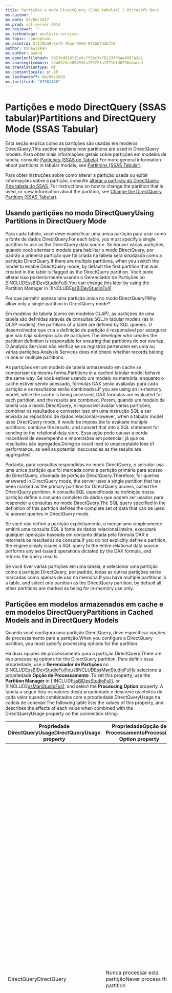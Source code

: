 ```yaml
---
title: Partições e modo DirectQuery (SSAS tabular) | Microsoft Docs
ms.custom: ''
ms.date: 03/06/2017
ms.prod: sql-server-2014
ms.reviewer: ''
ms.technology: analysis-services
ms.topic: conceptual
ms.assetid: 5f179ba9-6efb-46ae-90e5-945bbfddb719
author: minewiskan
ms.author: owend
ms.openlocfilehash: 5957ed919f15a5c7f39c3c78133786ae6687a2d2
ms.sourcegitcommit: ad4d92dce894592a259721a1571b1d8736abacdb
ms.translationtype: MT
ms.contentlocale: pt-BR
ms.lasthandoff: 08/04/2020
ms.locfileid: "87581468"
---
```

# <a name="partitions-and-directquery-mode-ssas-tabular"></a><span data-ttu-id="271b2-102">Partições e modo DirectQuery (SSAS tabular)</span><span class="sxs-lookup"><span data-stu-id="271b2-102">Partitions and DirectQuery Mode (SSAS Tabular)</span></span>
  <span data-ttu-id="271b2-103">Esta seção explica como as partições são usadas em modelos DirectQuery.</span><span class="sxs-lookup"><span data-stu-id="271b2-103">This section explains how partitions are used in DirectQuery models.</span></span> <span data-ttu-id="271b2-104">Para obter mais informações gerais sobre partições em modelos de tabela, consulte [Partições &#40;SSAS de Tabela&#41;](partitions-ssas-tabular.md).</span><span class="sxs-lookup"><span data-stu-id="271b2-104">For more general information about partitions in tabular models, see [Partitions &#40;SSAS Tabular&#41;](partitions-ssas-tabular.md).</span></span>  
  
 <span data-ttu-id="271b2-105">Para obter instruções sobre como alterar a partição usada ou exibir informações sobre a partição, consulte [alterar a partição do DirectQuery &#40;&#41;de tabela do SSAS ](../change-the-directquery-partition-ssas-tabular.md).</span><span class="sxs-lookup"><span data-stu-id="271b2-105">For instructions on how to change the partition that is used, or view information about the partition, see [Change the DirectQuery Partition &#40;SSAS Tabular&#41;](../change-the-directquery-partition-ssas-tabular.md).</span></span>  
  
## <a name="using-partitions-in-directquery-mode"></a><span data-ttu-id="271b2-106">Usando partições no modo DirectQuery</span><span class="sxs-lookup"><span data-stu-id="271b2-106">Using Partitions in DirectQuery Mode</span></span>  
 <span data-ttu-id="271b2-107">Para cada tabela, você deve especificar uma única partição para usar como a fonte de dados DirectQuery.</span><span class="sxs-lookup"><span data-stu-id="271b2-107">For each table, you must specify a single partition to use as the DirectQuery data source.</span></span>  <span data-ttu-id="271b2-108">Se houver várias partições, quando você alternar o modelo para habilitar o modo DirectQuery, por padrão a primeira partição que foi criada na tabela será sinalizada como a partição DirectQuery.</span><span class="sxs-lookup"><span data-stu-id="271b2-108">If there are multiple partitions, when you switch the model to enable DirectQuery mode, by default the first partition that was created in the table is flagged as the DirectQuery partition.</span></span> <span data-ttu-id="271b2-109">Você pode alterar isso posteriormente usando o Gerenciador de Partições no [!INCLUDE[ssBIDevStudioFull](../../includes/ssbidevstudiofull-md.md)].</span><span class="sxs-lookup"><span data-stu-id="271b2-109">You can change this later by using the Partition Manager in [!INCLUDE[ssBIDevStudioFull](../../includes/ssbidevstudiofull-md.md)].</span></span>  
  
 <span data-ttu-id="271b2-110">Por que permitir apenas uma partição única no modo DirectQuery?</span><span class="sxs-lookup"><span data-stu-id="271b2-110">Why allow only a single partition in DirectQuery mode?</span></span>  
  
 <span data-ttu-id="271b2-111">Em modelos de tabela (como em modelos OLAP), as partições de uma tabela são definidas através de consultas SQL.</span><span class="sxs-lookup"><span data-stu-id="271b2-111">In tabular models (as in OLAP models), the partitions of a table are defined by SQL queries.</span></span> <span data-ttu-id="271b2-112">O desenvolvedor que cria a definição de partição é responsável por assegurar que não haja sobreposição de partições.</span><span class="sxs-lookup"><span data-stu-id="271b2-112">The developer who creates the partition definition is responsible for ensuring that partitions do not overlap.</span></span> <span data-ttu-id="271b2-113">O Analysis Services não verifica se os registros pertencem em uma ou várias partições.</span><span class="sxs-lookup"><span data-stu-id="271b2-113">Analysis Services does not check whether records belong in one or multiple partitions.</span></span>  
  
 <span data-ttu-id="271b2-114">As partições em um modelo de tabela armazenado em cache se comportam da mesma forma.</span><span class="sxs-lookup"><span data-stu-id="271b2-114">Partitions in a cached tabular model behave the same way.</span></span> <span data-ttu-id="271b2-115">Se você estiver usando um modelo na memória, enquanto o cache estiver sendo acessado, fórmulas DAX serão avaliadas para cada partição e os resultados serão combinados.</span><span class="sxs-lookup"><span data-stu-id="271b2-115">If you are using an in-memory model, while the cache is being accessed, DAX formulas are evaluated for each partition, and the results are combined.</span></span> <span data-ttu-id="271b2-116">Porém, quando um modelo de tabela usa o modo DirectQuery, é impossível avaliar várias partições, combinar os resultados e converter isso em uma instrução SQL a ser enviada ao repositório de dados relacional.</span><span class="sxs-lookup"><span data-stu-id="271b2-116">However, when a tabular model uses DirectQuery mode, it would be impossible to evaluate multiple partitions, combine the results, and convert that into a SQL statement for sending to the relational data store.</span></span> <span data-ttu-id="271b2-117">Essa ação pode causar a perda inaceitável de desempenho e imprecisões em potencial, já que os resultados são agregados.</span><span class="sxs-lookup"><span data-stu-id="271b2-117">Doing so could lead to unacceptable loss of performance, as well as potential inaccuracies as the results are aggregated.</span></span>  
  
 <span data-ttu-id="271b2-118">Portanto, para consultas respondidas no modo DirectQuery, o servidor usa uma única partição que foi marcada como a partição primária para acesso do DirectQuery, chamada de *partição DirectQuery*.</span><span class="sxs-lookup"><span data-stu-id="271b2-118">Therefore, for queries answered in DirectQuery mode, the server uses a single partition that has been marked as the primary partition for DirectQuery access, called the *DirectQuery partition*.</span></span>  <span data-ttu-id="271b2-119">A consulta SQL especificada na definição dessa partição define o conjunto completo de dados que podem ser usados para responder a consultas no modo DirectQuery.</span><span class="sxs-lookup"><span data-stu-id="271b2-119">The SQL query specified in the definition of this partition defines the complete set of data that can be used to answer queries in DirectQuery mode.</span></span>  
  
 <span data-ttu-id="271b2-120">Se você não definir a partição explicitamente, o mecanismo simplesmente emitirá uma consulta SQL à fonte de dados relacional inteira, executará qualquer operação baseada em conjunto ditada pela fórmula DAX e retornará os resultados da consulta.</span><span class="sxs-lookup"><span data-stu-id="271b2-120">If you do not explicitly define a partition, the engine simply issues a SQL query to the entire relational data source, performs any set-based operations dictated by the DAX formula, and returns the query results.</span></span>  
  
 <span data-ttu-id="271b2-121">Se você tiver várias partições em uma tabela, e selecionar uma partição como a partição DirectQuery, por padrão, todas as outras partições serão marcadas como apenas de uso na memória.</span><span class="sxs-lookup"><span data-stu-id="271b2-121">If you have multiple partitions in a table, and select one partition as the DirectQuery partition, by default all other partitions are marked as being for in-memory use only.</span></span>  
  
## <a name="partitions-in-cached-models-and-in-directquery-models"></a><span data-ttu-id="271b2-122">Partições em modelos armazenados em cache e em modelos DirectQuery</span><span class="sxs-lookup"><span data-stu-id="271b2-122">Partitions in Cached Models and in DirectQuery Models</span></span>  
 <span data-ttu-id="271b2-123">Quando você configura uma partição DirectQuery, deve especificar opções de processamento para a partição.</span><span class="sxs-lookup"><span data-stu-id="271b2-123">When you configure a DirectQuery partition, you must specify processing options for the partition.</span></span>  
  
 <span data-ttu-id="271b2-124">Há duas opções de processamento para a partição DirectQuery.</span><span class="sxs-lookup"><span data-stu-id="271b2-124">There are two processing options for the DirectQuery partition.</span></span> <span data-ttu-id="271b2-125">Para definir essa propriedade, use o **Gerenciador de Partições** no [!INCLUDE[ssBIDevStudioFull](../../includes/ssbidevstudiofull-md.md)]ou [!INCLUDE[ssManStudioFull](../../includes/ssmanstudiofull-md.md)]e selecione a propriedade **Opção de Processamento** .</span><span class="sxs-lookup"><span data-stu-id="271b2-125">To set this property, use the **Partition Manager** in [!INCLUDE[ssBIDevStudioFull](../../includes/ssbidevstudiofull-md.md)], or [!INCLUDE[ssManStudioFull](../../includes/ssmanstudiofull-md.md)], and select the **Processing Option** property.</span></span> <span data-ttu-id="271b2-126">A tabela a seguir lista os valores desta propriedade e descreve os efeitos de cada valor quando combinados com a propriedade DirectQueryUsage na cadeia de conexão:</span><span class="sxs-lookup"><span data-stu-id="271b2-126">The following table lists the values of this property, and describes the effects of each value when combined with the DirectQueryUsage property on the connection string:</span></span>  
  
|<span data-ttu-id="271b2-127">Propriedade **DirectQueryUsage**</span><span class="sxs-lookup"><span data-stu-id="271b2-127">**DirectQueryUsage** property</span></span>|<span data-ttu-id="271b2-128">Propriedade**Opção de Processamento**</span><span class="sxs-lookup"><span data-stu-id="271b2-128">**Processing Option** property</span></span>|<span data-ttu-id="271b2-129">Observações</span><span class="sxs-lookup"><span data-stu-id="271b2-129">Notes</span></span>|  
|-----------------------------------|------------------------------------|-----------|  
|<span data-ttu-id="271b2-130">DirectQuery</span><span class="sxs-lookup"><span data-stu-id="271b2-130">DirectQuery</span></span>|<span data-ttu-id="271b2-131">Nunca processar esta partição</span><span class="sxs-lookup"><span data-stu-id="271b2-131">Never process this partition</span></span>|<span data-ttu-id="271b2-132">Quando o modelo só estiver usando o DirectQuery, o processamento nunca será necessário.</span><span class="sxs-lookup"><span data-stu-id="271b2-132">When the model is using DirectQuery only, processing is never necessary.</span></span><br /><br /> <span data-ttu-id="271b2-133">Em modelos híbridos, você pode configurar a partição DirectQuery para nunca ser processada.</span><span class="sxs-lookup"><span data-stu-id="271b2-133">In hybrid models, you can configure the DirectQuery partition to never be processed.</span></span> <span data-ttu-id="271b2-134">Por exemplo, se você estiver operando em um conjunto de dados muito grande e não desejar adicionar os resultados completos ao cache, poderá especificar que a partição DirectQuery inclua a união de resultados para todas as outras partições na tabela e que nunca processe a união.</span><span class="sxs-lookup"><span data-stu-id="271b2-134">For example, if you are operating over a very large data set and do not want the full results added to the cache, you can specify that the DirectQuery partition include the union of results for all other partitions in the table, and then never process the union.</span></span> <span data-ttu-id="271b2-135">As consultas destinadas à fonte relacional não serão afetadas e as consultas em dados armazenados em cache combinarão dados das outras partições</span><span class="sxs-lookup"><span data-stu-id="271b2-135">Queries that go to the relational source will not be affected, and queries against cached data will combine data from the other partitions</span></span>|  
|<span data-ttu-id="271b2-136">Inmemory com DirectQuery</span><span class="sxs-lookup"><span data-stu-id="271b2-136">InMemory With DirectQuery</span></span>|<span data-ttu-id="271b2-137">Permitir que a partição seja processada</span><span class="sxs-lookup"><span data-stu-id="271b2-137">Allow partition to be processed</span></span>|<span data-ttu-id="271b2-138">Se o modelo estiver usando o modo híbrido, você deve usar a mesma partição para consultas na memória e consultas na fonte de dados DirectQuery.</span><span class="sxs-lookup"><span data-stu-id="271b2-138">If the model is using hybrid mode, you should use the same partition for queries against the in-memory and queries against the DirectQuery data source.</span></span>|  
  
## <a name="see-also"></a><span data-ttu-id="271b2-139">Consulte Também</span><span class="sxs-lookup"><span data-stu-id="271b2-139">See Also</span></span>  
 [<span data-ttu-id="271b2-140">Partições &#40;SSAS de Tabela&#41;</span><span class="sxs-lookup"><span data-stu-id="271b2-140">Partitions &#40;SSAS Tabular&#41;</span></span>](partitions-ssas-tabular.md)  
  
  
